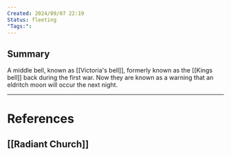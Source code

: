```yaml
---
Created: 2024/09/07 22:19
Status: fleeting
"Tags:":
---
```

## Summary
A middle bell, known as [[Victoria's bell]], formerly known as the [[Kings bell]] back during the first war. Now they are known as a warning that an eldritch moon will occur the next night.

---
# References
## [[Radiant Church]]